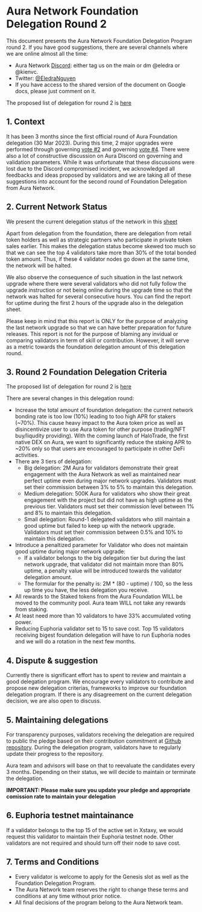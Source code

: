 # Aura Network Foundation Delegation Round 2

This document presents the Aura Network Foundation Delegation Program round 2. If you have good suggestions, there are several channels where we are online almost all the time:

- Aura Network [Discord](https://docs.aura.network/validator/running-a-fullnode): either tag us on the main or dm @eledra or @kienvc.
- Twitter: [@EledraNguyen](https://twitter.com/EledraNguyen)
- If you have access to the shared version of the document on Google docs, please just comment on it.

The proposed list of delegation for round 2 is [here](https://docs.google.com/spreadsheets/d/1oCaf5vKvFV-AzoFyVxHCsJWRTmdqHiU-Cl38zgnesHE/edit?usp=sharing)

## 1. Context

It has been 3 months since the first official round of Aura Foundation delegation (30 Mar 2023). During this time, 2 major upgrades were performed through governing [vote #2](https://aurascan.io/votings/2) and governing [vote #4](https://aurascan.io/votings/4). There were also a lot of constructive discussion on Aura Discord on governing and validation parameters. While it was unfortunate that these discussions were lost due to the Discord compromised incident, we acknowledged all feedbacks and ideas proposed by validators and we are taking all of these suggestions into account for the second round of Foundation Delegation from Aura Network.

## 2. Current Network Status

We present the current delegation status of the network in this [sheet](https://docs.google.com/spreadsheets/d/1oCaf5vKvFV-AzoFyVxHCsJWRTmdqHiU-Cl38zgnesHE/edit?usp=sharing)

Apart from delegation from the foundation, there are delegation from retail token holders as well as strategic partners who participate in private token sales earlier. This makes the delegation status become skewed too much so that we can see the top 4 validators take more than 30% of the total bonded token amount. Thus, if these 4 validator nodes go down at the same time, the network will be halted.

We also observe the consequence of such situation in the last network upgrade where there were several validators who did not fully follow the upgrade instruction or not being online during the upgrade time so that the network was halted for several consecutive hours. You can find the report for uptime during the first 2 hours of the upgrade also in the delegation sheet.

Please keep in mind that this report is ONLY for the purpose of analyzing the last network upgrade so that we can have better preparation for future releases. This report is not for the purpose of blaming any invidual or comparing validators in term of skill or contribution. However, it will serve as a metric towards the foundation delegation amount of this delegation round.

## 3. Round 2 Foundation Delegation Criteria

The proposed list of delegation for round 2 is [here](https://docs.google.com/spreadsheets/d/1oCaf5vKvFV-AzoFyVxHCsJWRTmdqHiU-Cl38zgnesHE/edit?usp=sharing)

There are several changes in this delegation round:

- Increase the total amount of foundation delegation: the current network bonding rate is too low (10%) leading to too high APR for stakers (~70%). This cause heavy impact to the Aura token price as well as disincentivize user to use Aura token for other purpose (trading/NFT buy/liqudity providing). With the coming launch of HaloTrade, the first native DEX on Aura, we want to significantly reduce the staking APR to ~20% only so that users are encouraged to participate in other DeFi activities.
- There are 3 tiers of delegation:
  - Big delegation: 2M Aura for validators demonstrate their great engagement with the Aura Network as well as maintained near perfect uptime even during major network upgrades. Validators must set their commission between 3% to 5% to maintain this delegation.
  - Medium delegation: 500K Aura for validators who show their great engagement with the project but did not have as high uptime as the previous tier. Validators must set their commission level between 1% and 8% to maintain this delegation.
  - Small delegation: Round-1 delegated validators who still maintain a good uptime but failed to keep up with the network upgrade. Validators must set their commission between 0.5% and 10% to maintain this delegation.
- Introduce a penaltized parameter for Validator who does not maintain good uptime during major network upgrade:
  - If a validator belongs to the big delegation tier but during the last network upgrade, that validator did not maintain more than 80% uptime, a penalty value will be introduced towards the validator delegation amount.
  - The formular for the penalty is: 2M \* (80 - uptime) / 100, so the less up time you have, the less delegation you receive.
- All rewards to the Staked tokens from the Aura Foundation WILL be moved to the community pool. Aura team WILL not take any rewards from staking.
- At least need more than 10 validators to have 33% accumulated voting power.
- Reducing Euphoria validator set to 15 to save cost. Top 15 validators receiving bigest foundation delegation will have to run Euphoria nodes and we will do a rotation in the next few months.

## 4. Dispute & suggestion

Currently there is significant effort has to spent to review and maintain a good delegation program. We encourage every validators to contribute and propose new delegation criterias, frameworks to improve our foundation delegation program. If there is any disagreement on the current delegation decision, we are also open to discuss.

## 5. Maintaining delegations

For transparency purposes, validators receiving the delegation are required to public the pledge based on their contribution commitment at [Github repository](https://github.com/aura-nw/mainnet-artifacts/tree/main/Foundation-delegation-program). During the delegation program, validators have to regularly update their progress to the repository.

Aura team and advisors will base on that to reevaluate the candidates every 3 months. Depending on their status, we will decide to maintain or terminate the delegation.

**IMPORTANT: Please make sure you update your pledge and appropriate comission rate to maintain your delegation**

## 6. Euphoria testnet maintainance

If a validator belongs to the top 15 of the active set in Xstaxy, we would request this validator to maintain their Euphoria testnet node. Other validators are not required and should turn off their node to save cost.

## 7. Terms and Conditions

- Every validator is welcome to apply for the Genesis slot as well as the Foundation Delegation Program.
- The Aura Network team reserves the right to change these terms and conditions at any time without prior notice.
- All final decisions of the program belong to the Aura Network team.
